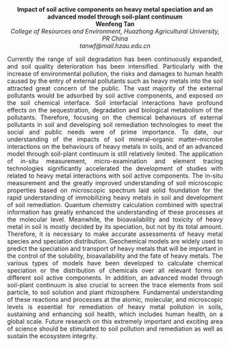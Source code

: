 <center><strong>Impact of soil active components on heavy metal speciation and an advanced model through soil-plant
continuum</strong>

<center><strong>Wenfeng Tan</strong>

<center><i>College of Resources and Environment, Huazhong Agricultural University,
PR China</i>

<center><i>tanwf@mail.hzau.edu.cn</i>

<p style="text-align:justify">Currently the range of soil degradation has been continuously expanded,
and soil quality deterioration has been intensified. Particularly with
the increase of environmental pollution, the risks and damages to human
health caused by the entry of external pollutants such as heavy metals
into the soil attracted great concern of the public. The vast majority
of the external pollutants would be adsorbed by soil active components,
and exposed on the soil chemical interface. Soil interfacial
interactions have profound effects on the sequestration, degradation and
biological metabolism of the pollutants. Therefore, focusing on the
chemical behaviours of external pollutants in soil and developing soil
remediation technologies to meet the social and public needs were of
prime importance. To date, our understanding of the impacts of soil
mineral–organic matter–microbe interactions on the behaviours of heavy
metals in soils, and of an advanced model through soil-plant continuum
is still relatively limited. The application of in-situ measurement,
micro-examination and element tracing technologies significantly
accelerated the development of studies with related to heavy metal
interactions with soil active components. The in-situ measurement and
the greatly improved understanding of soil microscopic properties based
on microscopic spectrum laid solid foundation for the rapid
understanding of immobilizing heavy metals in soil and development of
soil remediation. Quantum chemistry calculation combined with spectral
information has greatly enhanced the understanding of these processes at
the molecular level. Meanwhile, the bioavailability and toxicity of
heavy metal in soil is mostly decided by its speciation, but not by its
total amount. Therefore, it is necessary to make accurate assessments of
heavy metal species and speciation distribution. Geochemical models are
widely used to predict the speciation and transport of heavy metals that
will be important in the control of the solubility, bioavailability and
the fate of heavy metals. The various types of models have been
developed to calculate chemical speciation or the distribution of
chemicals over all relevant forms on different soil active components.
In addition, an advanced model through soil-plant continuum is also
crucial to screen the trace elements from soil particle, to soil
solution and plant rhizosphere. Fundamental understanding of these
reactions and processes at the atomic, molecular, and microscopic levels
is essential for remediation of heavy metal pollution in soils,
sustaining and enhancing soil health, which includes human health, on a
global scale. Future research on this extremely important and exciting
area of science should be stimulated to soil pollution and remediation
as well as sustain the ecosystem integrity.
